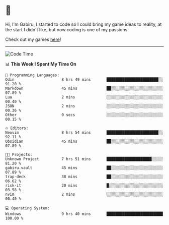 # 🐀

Hi, I'm Gabiru, I started to code so I could bring my game ideas to reality, at the start I didn't like, but now coding is one of my passions.

Check out my games [here](https://gabiru.art/projetos/)!

---

<!--START_SECTION:waka-->
![Code Time](http://img.shields.io/badge/Code%20Time-590%20hrs%2035%20mins-blue)

📊 **This Week I Spent My Time On** 

```text
💬 Programming Languages: 
Odin                     8 hrs 49 mins       ███████████████████████░░   91.20 % 
Markdown                 45 mins             ██░░░░░░░░░░░░░░░░░░░░░░░   07.89 % 
Lua                      2 mins              ░░░░░░░░░░░░░░░░░░░░░░░░░   00.40 % 
JSON                     2 mins              ░░░░░░░░░░░░░░░░░░░░░░░░░   00.36 % 
Other                    0 secs              ░░░░░░░░░░░░░░░░░░░░░░░░░   00.15 % 

🔥 Editors: 
Neovim                   8 hrs 54 mins       ███████████████████████░░   92.11 % 
Obsidian                 45 mins             ██░░░░░░░░░░░░░░░░░░░░░░░   07.89 % 

🐱‍💻 Projects: 
Unknown Project          7 hrs 51 mins       ████████████████████░░░░░   81.20 % 
gabiru.vault             45 mins             ██░░░░░░░░░░░░░░░░░░░░░░░   07.89 % 
trap-deck                38 mins             ██░░░░░░░░░░░░░░░░░░░░░░░   06.62 % 
risk-it                  20 mins             █░░░░░░░░░░░░░░░░░░░░░░░░   03.58 % 
nvim                     2 mins              ░░░░░░░░░░░░░░░░░░░░░░░░░   00.40 % 

💻 Operating System: 
Windows                  9 hrs 40 mins       █████████████████████████   100.00 % 
```


<!--END_SECTION:waka-->
